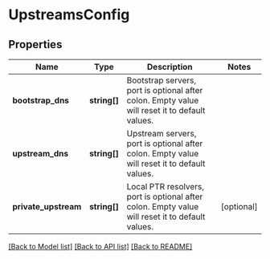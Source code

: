 # UpstreamsConfig

## Properties
Name | Type | Description | Notes
------------ | ------------- | ------------- | -------------
**bootstrap_dns** | **string[]** | Bootstrap servers, port is optional after colon.  Empty value will reset it to default values. | 
**upstream_dns** | **string[]** | Upstream servers, port is optional after colon.  Empty value will reset it to default values. | 
**private_upstream** | **string[]** | Local PTR resolvers, port is optional after colon.  Empty value will reset it to default values. | [optional] 

[[Back to Model list]](../../README.md#documentation-for-models) [[Back to API list]](../../README.md#documentation-for-api-endpoints) [[Back to README]](../../README.md)

